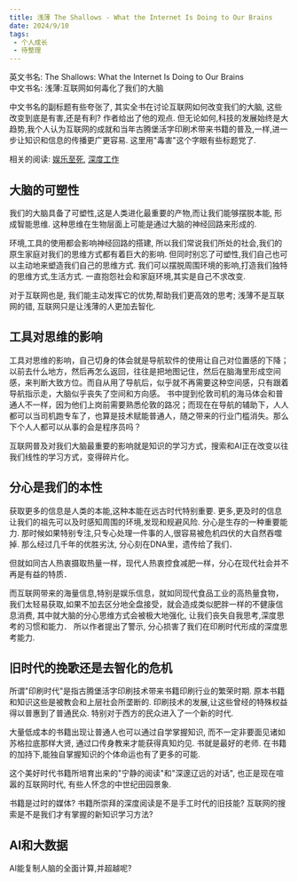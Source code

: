 ```yaml
---
title: 浅薄 The Shallows - What the Internet Is Doing to Our Brains
date: 2024/9/10
tags:
 - 个人成长
 - 待整理
---
```


英文书名: The Shallows: What the Internet Is Doing to Our Brains  
中文书名: 浅薄:互联网如何毒化了我们的大脑

中文书名的副标题有些夸张了, 其实全书在讨论互联网如何改变我们的大脑, 这些改变到底是有害,还是有利? 作者给出了他的观点.
但无论如何,科技的发展始终是大趋势,我个人认为互联网的成就和当年古腾堡活字印刷术带来书籍的普及,一样,进一步让知识和信息的传播更广更容易. 这里用"毒害"这个字眼有些标题党了.

相关的阅读: [娱乐至死](), [深度工作]()

<!-- more -->

## 大脑的可塑性
我们的大脑具备了可塑性,这是人类进化最重要的产物,而让我们能够摆脱本能, 形成智能思维.
这种思维在生物层面上可能是通过大脑的神经回路来形成的.

环境,工具的使用都会影响神经回路的搭建, 所以我们常说我们所处的社会,我们的原生家庭对我们的思维方式都有着巨大的影响. 但同时别忘了可塑性,我们自己也可以主动地来塑造我们自己的思维方式. 我们可以摆脱周围环境的影响,打造我们独特的思维方式,生活方式. 一直抱怨社会和家庭环境,其实是自己不求改变.

对于互联网也是, 我们能主动发挥它的优势,帮助我们更高效的思考; 浅薄不是互联网的错, 互联网只是让浅薄的人更加去智化.

## 工具对思维的影响
工具对思维的影响，自己切身的体会就是导航软件的使用让自己对位置感的下降；以前去什么地方，然后再怎么返回，往往是把地图记住，然后在脑海里形成空间感，来判断大致方位。而自从用了导航后，似乎就不再需要这种空间感，只有跟着导航指示走，大脑似乎丧失了空间和方向感。
书中提到伦敦司机的海马体会和普通人不一样，因为他们上岗前需要熟悉伦敦的路况；而现在在导航的辅助下，人人都可以当司机跑专车了，也算是技术赋能普通人，随之带来的行业门槛消失。那么下个人人都可以从事的会是程序员吗？

互联网普及对我们大脑最重要的影响就是知识的学习方式，搜索和AI正在改变以往我们线性的学习方式，变得碎片化。

## 分心是我们的本性
获取更多的信息是人类的本能,这种本能在远古时代特别重要. 更多,更及时的信息让我们的祖先可以及时感知周围的环境,发现和规避风险. 分心是生存的一种重要能力. 那时候如果特别专注,只专心处理一件事的人,很容易被危机四伏的大自然吞噬掉.
那么经过几千年的优胜劣汰, 分心刻在DNA里，遗传给了我们．

但就如同古人热衷摄取热量一样，现代人热衷控食减肥一样，分心在现代社会并不再是有益的特质．

而互联网带来的海量信息,特别是娱乐信息，就如同现代食品工业的高热量食物，我们太轻易获取,如果不加去区分地全盘接受，就会造成类似肥胖一样的不健康信息消费, 其中就大脑的分心思维方式会被极大地强化, 让我们丧失自我思考,深度思考的习惯和能力．
所以作者提出了警示, 分心损害了我们在印刷时代形成的深度思考能力.

## 旧时代的挽歌还是去智化的危机
所谓"印刷时代"是指古腾堡活字印刷技术带来书籍印刷行业的繁荣时期.  原本书籍和知识这些是被教会和上层社会所垄断的. 印刷技术的发展,让这些曾经的特殊权益得以普惠到了普通民众. 特别对于西方的民众进入了一个新的时代.

大量低成本的书籍出现让普通人也可以通过自学掌握知识, 而不一定非要面见诸如苏格拉底那样大贤, 通过口传身教来才能获得真知灼见. 书就是最好的老师. 在书籍的加持下,能独自掌握知识的个体命运也有了更多的可能.

这个美好时代书籍所培育出来的"宁静的阅读"和"深邃辽远的对话", 也正是现在喧嚣的互联网时代, 有些人怀念的中世纪田园景象.

书籍是过时的媒体? 书籍所崇拜的深度阅读是不是手工时代的旧技能? 互联网的搜索是不是我们才有掌握的新知识学习方法?


## AI和大数据
AI能复制人脑的全面计算,并超越呢?








